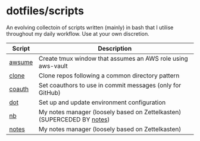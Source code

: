 # dotfiles/scripts

An evolving collectoin of scripts written (mainly) in bash that I
utilise throughout my daily workflow. Use at your own discretion.

| Script             | Description                                               |
| ------------------ | --------------------------------------------------------- |
| [awsume](./awsume) | Create tmux window that assumes an AWS role using aws-vault |
| [clone](./clone)   | Clone repos following a common directory pattern          |
| [coauth](./coauth) | Set coauthors to use in commit messages (only for GitHub) |
| [dot](./dot)       | Set up and update environment configuration               |
| [nb](./nb)         | My notes manager (loosely based on Zettelkasten) (SUPERCEDED BY [notes](./notes))         |
| [notes](./notes)         | My notes manager (loosely based on Zettelkasten)          |
